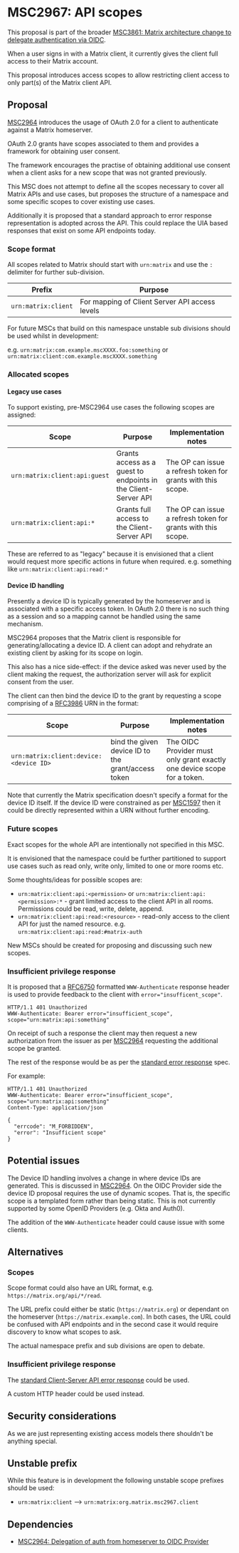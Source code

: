 # MSC2967: API scopes

This proposal is part of the broader [MSC3861: Matrix architecture change to delegate authentication via OIDC](https://github.com/matrix-org/matrix-spec-proposals/pull/2967).

When a user signs in with a Matrix client, it currently gives the client full access to their Matrix account.

This proposal introduces access scopes to allow restricting client access to only part(s) of the Matrix client API.

## Proposal

[MSC2964](https://github.com/matrix-org/matrix-doc/pull/2964) introduces the usage of OAuth 2.0 for a client to authenticate against a Matrix homeserver.

OAuth 2.0 grants have scopes associated to them and provides a framework for obtaining user consent.

The framework encourages the practise of obtaining additional use consent when a client asks for a new scope that was not granted previously.

This MSC does not attempt to define all the scopes necessary to cover all Matrix APIs and use cases, but proposes the structure of a namespace and some specific scopes to cover existing use cases.

Additionally it is proposed that a standard approach to error response representation is adopted across the API. This could replace the UIA based responses that exist on some API endpoints today.

### Scope format

All scopes related to Matrix should start with `urn:matrix` and use the `:` delimiter for further sub-division.

| Prefix | Purpose |
| - | - |
| `urn:matrix:client` | For mapping of Client Server API access levels |

For future MSCs that build on this namespace unstable sub divisions should be used whilst in development:

e.g. `urn:matrix:com.example.mscXXXX.foo:something` or `urn:matrix:client:com.example.mscXXXX.something`

### Allocated scopes

#### Legacy use cases

To support existing, pre-MSC2964 use cases the following scopes are assigned:

| Scope | Purpose | Implementation notes |
| - | - | - |
| `urn:matrix:client:api:guest` | Grants access as a guest to endpoints in the Client-Server API | The OP can issue a refresh token for grants with this scope. |
| `urn:matrix:client:api:*` | Grants full access to the Client-Server API | The OP can issue a refresh token for grants with this scope. |

These are referred to as "legacy" because it is envisioned that a client would request more specific actions in future when required. e.g. something like `urn:matrix:client:api:read:*`

#### Device ID handling

Presently a device ID is typically generated by the homeserver and is associated with a specific access token. In OAuth 2.0 there is no such thing as a session and so a mapping cannot be handled using the same mechanism.

MSC2964 proposes that the Matrix client is responsible for generating/allocating a device ID. A client can adopt and rehydrate an existing client by asking for its scope on login.

This also has a nice side-effect: if the device asked was never used by the client making the request, the authorization server will ask for explicit consent from the user.

The client can then bind the device ID to the grant by requesting a scope comprising of a [RFC3986](https://datatracker.ietf.org/doc/html/rfc3986) URN in the format:

| Scope | Purpose | Implementation notes |
| - | - | - |
| `urn:matrix:client:device:<device ID>` | bind the given device ID to the grant/access token | The OIDC Provider must only grant exactly one device scope for a token. |

Note that currently the Matrix specification doesn't specify a format for the device ID itself. If the device ID were constrained as per [MSC1597](https://github.com/matrix-org/matrix-spec-proposals/pull/1597) then it could be directly represented within a URN without further encoding.

### Future scopes

Exact scopes for the whole API are intentionally not specified in this MSC.

It is envisioned that the namespace could be further partitioned to support use cases such as read only, write only, limited to one or more rooms etc.

Some thoughts/ideas for possible scopes are:

- `urn:matrix:client:api:<permission>` or `urn:matrix:client:api:<permission>:*` - grant limited access to the client API in all rooms. Permissions could be read, write, delete, append.
- `urn:matrix:client:api:read:<resource>` - read-only access to the client API for just the named resource. e.g. `urn:matrix:client:api:read:#matrix-auth`

New MSCs should be created for proposing and discussing such new scopes.

### Insufficient privilege response

It is proposed that a [RFC6750](https://datatracker.ietf.org/doc/html/rfc6750) formatted `WWW-Authenticate` response header is used to provide feedback to the client with `error="insufficent_scope"`.

```http
HTTP/1.1 401 Unauthorized
WWW-Authenticate: Bearer error="insufficient_scope", scope="urn:matrix:api:something"
```

On receipt of such a response the client may then request a new authorization from the issuer as per [MSC2964](https://github.com/matrix-org/matrix-doc/pull/2964) requesting the additional scope be granted.

The rest of the response would be as per the [standard error response](https://spec.matrix.org/v1.2/client-server-api/#standard-error-response) spec.

For example:

```http
HTTP/1.1 401 Unauthorized
WWW-Authenticate: Bearer error="insufficient_scope", scope="urn:matrix:api:something"
Content-Type: application/json

{
  "errcode": "M_FORBIDDEN",
  "error": "Insufficient scope"
}
```

## Potential issues

The Device ID handling involves a change in where device IDs are generated. This is discussed in [MSC2964](https://github.com/matrix-org/matrix-doc/pull/2964). On the OIDC Provider side the device ID proposal requires the use of dynamic scopes. That is, the specific scope is a templated form rather than being static. This is not currently supported by some OpenID Providers (e.g. Okta and Auth0).

The addition of the `WWW-Authenticate` header could cause issue with some clients.

## Alternatives

### Scopes

Scope format could also have an URL format, e.g. `https://matrix.org/api/*/read`.

The URL prefix could either be static (`https://matrix.org`) or dependant on the homeserver (`https://matrix.example.com`).
In both cases, the URL could be confused with API endpoints and in the second case it would require discovery to know what scopes to ask.

The actual namespace prefix and sub divisions are open to debate.

### Insufficient privilege response

The [standard Client-Server API error response](https://spec.matrix.org/v1.2/client-server-api/#standard-error-response) could be used.

A custom HTTP header could be used instead.

## Security considerations

As we are just representing existing access models there shouldn't be anything special.

## Unstable prefix

While this feature is in development the following unstable scope prefixes should be used:

- `urn:matrix:client` --> `urn:matrix:org.matrix.msc2967.client`

## Dependencies

- [MSC2964: Delegation of auth from homeserver to OIDC Provider](https://github.com/matrix-org/matrix-spec-proposals/pull/2964)
